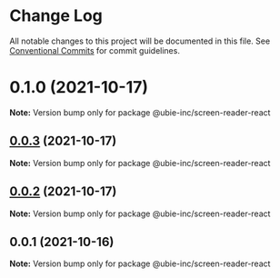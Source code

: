 # Change Log

All notable changes to this project will be documented in this file.
See [Conventional Commits](https://conventionalcommits.org) for commit guidelines.

# 0.1.0 (2021-10-17)

**Note:** Version bump only for package @ubie-inc/screen-reader-react





## [0.0.3](https://github.com/capacitor-community/react-hooks/compare/@ubie-inc/screen-reader-react@0.0.2...@ubie-inc/screen-reader-react@0.0.3) (2021-10-17)

**Note:** Version bump only for package @ubie-inc/screen-reader-react





## [0.0.2](https://github.com/capacitor-community/react-hooks/compare/@ubie-inc/screen-reader-react@0.0.1...@ubie-inc/screen-reader-react@0.0.2) (2021-10-17)

**Note:** Version bump only for package @ubie-inc/screen-reader-react





## 0.0.1 (2021-10-16)

**Note:** Version bump only for package @ubie-inc/screen-reader-react
